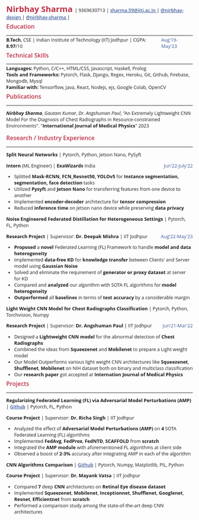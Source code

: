 <!-- <div class='head__title'> <span> <a href="https://github.com/nirbhay-design"> Github </a> </span> <span class="name__"> Nirbhay Sharma </span> <span> <a href="https://www.linkedin.com/in/nirbhay-sharma-a2b846204/"> LinkedIn </a> </span> </div>
<div class='head__title'> <span> <a href="mailto:sharma.59@iitj.ac.in"> Email </a> </span> <span> 9369630713 </span> <span> <a href='https://nirbhay-sharma.vercel.app'> Portfolio</a> </span> </span> </div> -->

<link rel="stylesheet" href="https://cdnjs.cloudflare.com/ajax/libs/font-awesome/4.7.0/css/font-awesome.min.css">

<div>
<span class="name__"> Nirbhay Sharma </span> | <span> 9369630713 </span> | <span> <a href="mailto:sharma.59@iitj.ac.in"> <i class="fa fa-envelope" style='font-size:12px;'></i> sharma.59@iitj.ac.in </a> </span> | <span> <a href="https://github.com/nirbhay-design"> <i class="fa fa-github"></i> @nirbhay-design </a> </span> | <span> <a href='https://nirbhay-sharma.vercel.app'> <i class="fa fa-address-book-o"></i> @nirbhay-sharma </a> </span> |  <span> <a href="https://www.linkedin.com/in/nirbhay-sharma-a2b846204/"> <i class="fa fa-linkedin-square"></i> </a> </span> 
</div>

<h3>Education</h3>

---

<div class='head__title'> <span><strong>B.Tech</strong>, CSE | Indian Institute of Technology (IIT) Jodhpur | CGPA: <strong>8.97</strong>/10 </span> <span class="duration">Aug'19-May'23</span> </div>

<!-- <div class='head__title'> <span><strong>Class $12^{th}$ </strong> | Dehradun public school </span> <span class="duration">Mar'18-Mar'19</span> </div>
<div> Percentage: <strong>96.4</strong> </div> -->

<h3>Technical Skills</h3>

---

<div> <span><strong>Languages:</strong> </span> <span> Python, C/C++, HTML/CSS, Javascript, Haskell, Prolog</span> </div>
<div> <span><strong>Tools and Frameworks:</strong> </span> <span>Pytorch, Flask, Django, Regex, Heroku, Git, Github, Firebase, Mongodb, Mysql</span> </div>
<div> <span><strong>Familiar with:</strong> </span> <span>Tensorflow, Java, React, Nodejs, ejs, Google Colab, OpenCV</span> </div>

<h3>Publications</h3>

---

***Nirbhay Sharma***, *Gautam Kumar*, *Dr. Angshuman Paul*, "An Extremely Lightweight CNN Model For the Diagnosis of Chest Radiographs in Resource-constrained Environments". "**International Journal of Medical Physics**" 2023

<h3>Research / Industry Experience</h3>

---

**Split Neural Networks** | Pytorch, Python, Jetson Nano, PySyft

<div class="head__title"><span> <strong> Intern </strong> (ML Engineer) | <strong> ExaWizards </strong> India </span> <span class="duration"> Jun'22-July'22 </span> </div>

- Splitted **Mask-RCNN, FCN_Resnet50, YOLOv5** for **Instance segmentation, segmentation, face detection** tasks
- Utilized **Pysyft** and **Jetson Nano** for transferring features from one device to another
- Implemented **encoder-decoder** architecture for **tensor compression**
- Reduced **inference time** on Jetson nano device while preserving **data privacy**

**Noise Engineered Federated Distillation for Heterogeneous Settings** | Pytorch, FL, Python

<div class="head__title"><span><strong> Research Project</strong> | Supervisor: <strong> Dr. Deepak Mishra</strong>  | IIT Jodhpur</span> <span class="duration"> Aug'22-May'23 </span> </div>

- **Proposed** a **novel** Federated Learning (FL) Framework to handle **model and data heterogeneity** 
- Implemented **data-free KD** for **knowledge transfer** between Clients' and Server model using **Gaussian Noise**
- Solved and eliminate the requirement of **generator or proxy dataset** at server for KD
- Compared and **analyzed** our algorithm with SOTA FL algorithms for **model heterogeneity**
- **Outperformed** all **baselines** in terms of **test accuracy** by a considerable margin

**Light Weight CNN Model for Chest Radiographs Classification** | Pytorch, Python, Torchvision, Numpy

<div class="head__title"><span><strong> Research Project</strong> | Supervisor: <strong> Dr. Angshuman Paul</strong>  | IIT Jodhpur</span> <span class="duration"> Jun'21-Mar'22 </span> </div>

- Designed a **Lightweight CNN model** for the abnormal detection of **Chest Radiographs**
- Combined the ideas from **Squeezenet** and **Mobilenet** to prepare a Light weight model
- Our Model Outperforms various light weight CNN architectures like **Squeezenet**, **Shufflenet**, **Mobilenet** on NIH dataset both on binary and multiclass classification
- Our **research paper** got accepted at **Internation Journal of Medical Physics**


<h3>Projects</h3>

---

**Regularizing Federated Learning (FL) via Adversarial Model Perturbations (AMP)** | [Github](https://github.com/nirbhay-design/DAI_Project) | Pytorch, FL, Python

**Course Project** | Supervisor: **Dr. Richa Singh** | IIT Jodhpur

- Analyzed the effect of **Adversarial Model Perturbations (AMP)** on **4** SOTA Federated Learning (FL) algorithms 
- Implemented **FedAvg**, **FedProx**, **FedNTD**, **SCAFFOLD** from **scratch**
- Integrated the **AMP module** with aforementioned FL algorithms at client side
- Observed a boost of **2-3%** accuracy after integrating AMP in each of the algorithm

**CNN Algorithms Comparison** | [Github](https://github.com/nirbhay-design/CNNAlgosComparison) | Pytorch, Numpy, Matplotlib, PIL, Python

**Course Project** | Supervisor: **Dr. Mayank Vatsa** | IIT Jodhpur

- Compared **7** deep **CNN** architectures on **Retinal Eye disease dataset**
- Implemented **Squeezenet**, **Mobilenet**, **Inceptionnet**, **Shufflenet**, **Googlenet**, **Resnet**, **Efficientnet** from **scratch**
- Performed a comparison study among the state-of-the-art deep CNN architectures

<style> 

@import url('https://fonts.googleapis.com/css2?family=Arvo&family=Lato&family=Lora&family=Open+Sans&display=swap');


table, th, td {
  border: 0.1px solid black;
  border-collapse: collapse;
}

h3 {
    margin-top:5px;
    color:#BD3147;
    font-size:16px;
    font-weight:550;
}

.head__title{
    display:flex;
    justify-content:space-between;
}

*{
    font-family: "Open Sans";
    font-size:12.6px;
    margin:0px;
}

.duration{
    color:#3b5998;
    font-weight:500;
}

.name__{
    color:#BD3147;
    font-size:22px;
    font-weight:650;
}

hr{
    margin-bottom:3px;
}

a{
    color:#3b5998;
    font-weight:600;
}

/* #3b5998 44556f */
</style>

<script type="text/javascript" src="http://cdn.mathjax.org/mathjax/latest/MathJax.js?config=TeX-AMS-MML_HTMLorMML"></script>
<script type="text/x-mathjax-config">
    MathJax.Hub.Config({ tex2jax: {inlineMath: [['$', '$']]}, messageStyle: "none" });
</script>